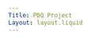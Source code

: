 ```yaml
---
Title: PDQ Project
Layout: layout.liquid
---
```


<pdq-json id="holiday-data">
<script type="application/json" slot="json">
[
  {
    "name": "Alice",
    "age": 25
  },
  {
    "name": "Bob",
    "age": 30
  },
  {
    "name": "Charley",
    "age": 30
  }
]

<pdq-data-request id="posts-data" url="https://www.gov.uk/bank-holidays.json"></pdq-data-request>
<pdq-table id="bank-holidays" source="holiday-data"></pdq-table>
<pdq-perspective-viewer height="220px" table="bank-holidays" slicers='["title", "date"]'></pdq-perspective-viewer>

</script>
</pdq-json>




